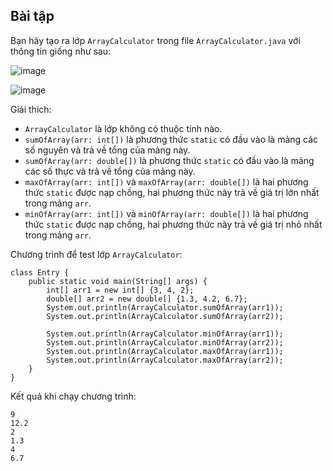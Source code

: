 ## Bài tập
Bạn hãy tạo ra lớp `ArrayCalculator` trong file `ArrayCalculator.java` với thông tin giống như sau:

![image](https://github.com/user-attachments/assets/8a88eb8c-e364-4c36-b531-f246bc79199d)

![image](https://github.com/user-attachments/assets/84fb6310-0958-448f-8625-89760e8c753d)

Giải thích:

- `ArrayCalculator` là lớp không có thuộc tính nào.
- `sumOfArray(arr: int[])` là phương thức `static` có đầu vào là mảng các số nguyên và trả về tổng của mảng này.
- `sumOfArray(arr: double[])` là phương thức `static` có đầu vào là mảng các số thực và trả về tổng của mảng này.
- `maxOfArray(arr: int[])` và `maxOfArray(arr: double[])` là hai phương thức `static` được nạp chồng, hai phương thức này trả về giá trị lớn nhất trong mảng `arr`.
- `minOfArray(arr: int[])` và `minOfArray(arr: double[])` là hai phương thức `static` được nạp chồng, hai phương thức này trả về giá trị nhỏ nhất trong mảng `arr`.

Chương trình để test lớp `ArrayCalculator`:
```
class Entry {
	public static void main(String[] args) {
		int[] arr1 = new int[] {3, 4, 2};
		double[] arr2 = new double[] {1.3, 4.2, 6.7};
		System.out.println(ArrayCalculator.sumOfArray(arr1));
		System.out.println(ArrayCalculator.sumOfArray(arr2));

		System.out.println(ArrayCalculator.minOfArray(arr1));
		System.out.println(ArrayCalculator.minOfArray(arr2));
		System.out.println(ArrayCalculator.maxOfArray(arr1));
		System.out.println(ArrayCalculator.maxOfArray(arr2));
	}
}
```
Kết quả khi chạy chương trình:
```
9
12.2
2
1.3
4
6.7
```
